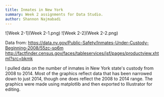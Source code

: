 ```yaml
---
title: Inmates in New York
summary: Week 2 assignments for Data Studio.
author: Shannon Najmabadi
---
```


![Week 2-1](Week 2-1.png)
![Week 2-2](Week 2-2.png)

Data from:
https://data.ny.gov/Public-Safety/Inmates-Under-Custody-Beginning-2008/55zc-sp6m
http://factfinder.census.gov/faces/tableservices/jsf/pages/productview.xhtml?src=bkmk


I pulled data on the number of inmates in New York state's custody from 2008 to 2014. Most of the graphics reflect data that has been narrowed down to just 2014, though one does reflect the 2008 to 2014 range. The graphics were made using matplotlib and then exported to Illustrator for editing.
